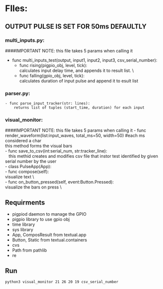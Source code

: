 # FIles:
## OUTPUT PULSE IS SET FOR 50ms DEFAULTLY
### multi_inputs.py:
####IMPORTANT NOTE: this file takes 5 params when calling it  
- func multi_inputs_test(output, input1, input2, input3, csv_serial_number):
    - func rising(pigpio_obj, level, tick): \
        calculates input delay time, and appends it to result list. \
    - func falling(gpio_obj, level, tick): \
        calculates duration of input pulse and append it to esult list
	

### parser.py:
	- func parse_input_tracker(str: lines):
		returns list of tuples (start_time, duration) for each input
			


### visual_monitor:
####IMPORTANT NOTE: this file takes 5 params when calling it 
    - func render_waveform(list:input_waves, total_ms=50, width=50) #each ms considered a char \
         this method forms the visual bars \
    - func save_to_csv(int:serial_num, str:tracker_line): \
		&nbsp;&nbsp; this methid creates and modifies csv file that instor test identified by given serial number by the user \
    - class PulseApp(App): \
        - func compose(self): \
             visualize text \  
        - func on_button_pressed(self, event:Button.Pressed): \
            visualize the bars on press \


## Requirments
- pigpiod daemon to manage the GPIO
- pigpio library to use gpio obj
- time library
- sys library
- App, ComposResult from textual.app
- Button, Static from textual.containers
- cvs
- Path from pathlib
- re

## Run
```bash
python3 visual_monitor 21 26 20 19 csv_serial_number
